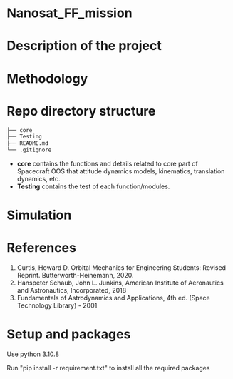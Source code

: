# Nanosat_FF_mission

# Description of the project

# Methodology

# Repo directory structure
```markdown
├── core
├── Testing
├── README.md
└── .gitignore
```

- **core** contains the functions and details related to core part of Spacecraft OOS that attitude dynamics models, kinematics, translation dynamics, etc.
- **Testing** contains the test of each function/modules.
# Simulation



# References
1. Curtis, Howard D. Orbital Mechanics for Engineering Students: Revised Reprint. Butterworth-Heinemann, 2020.
2. Hanspeter Schaub, John L. Junkins, American Institute of Aeronautics and Astronautics, Incorporated, 2018
3. Fundamentals of Astrodynamics and Applications, 4th ed. (Space Technology Library) - 2001
  
  
# Setup and packages

Use python 3.10.8 <br  />

Run "pip install -r requirement.txt" to install all the required packages
